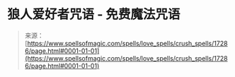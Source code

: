 <!--yml

category: 未分类

date: 2024-06-12 18:58:15

-->

# 狼人爱好者咒语 - 免费魔法咒语

> 来源：[https://www.spellsofmagic.com/spells/love_spells/crush_spells/17286/page.html#0001-01-01](https://www.spellsofmagic.com/spells/love_spells/crush_spells/17286/page.html#0001-01-01)
